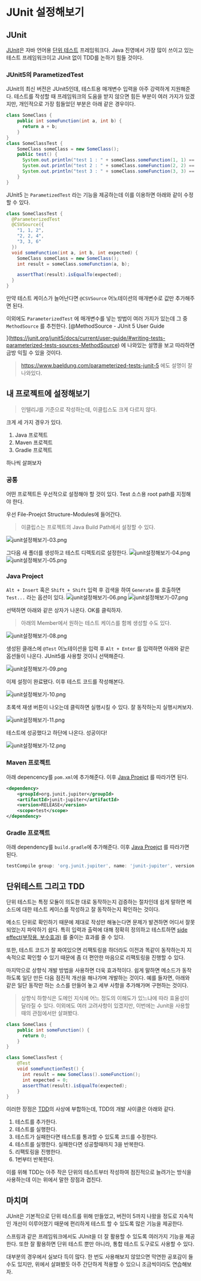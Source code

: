 # JUnit 설정해보기

## JUnit

[JUnit](https://junit.org/junit5/)은 자바 언어용 [단위 테스트](https://ko.wikipedia.org/wiki/%EC%9C%A0%EB%8B%9B_%ED%85%8C%EC%8A%A4%ED%8A%B8) 프레임워크다. Java 진영에서 가장 많이 쓰이고 있는 테스트 프레임워크이고 JUnit 없이 TDD를 논하기 힘들 것이다.

### JUnit5의 ParametizedTest

JUnit의 최신 버전은 JUnit5인데, 테스트용 매개변수 입력을 아주 강력하게 지원해준다. 테스트를 작성할 때 프레임워크의 도움을 받지 않으면 힘든 부분이 여러 가지가 있겠지만, 개인적으로 가장 힘들었던 부분은 아래 같은 경우이다.

```java
class SomeClass {
    public int someFunction(int a, int b) {
      return a + b;
    }
}
class SomeClassTest {
    SomeClass someClass = new SomeClass();
    public test() {
      System.out.println("test 1 : " + someClass.someFunction(1, 1) == 2);
      System.out.println("test 2 : " + someClass.someFunction(2, 2) == 4);
      System.out.println("test 3 : " + someClass.someFunction(3, 3) == 6);
    }
}
```

JUnit5 는 `ParametizedTest` 라는 기능을 제공하는데 이를 이용하면 아래와 같이 수정할 수 있다.

```java
class SomeClassTest {
  @ParameterizedTest
  @CSVSource({
    "1, 1, 2",
    "2, 2, 4",
    "3, 3, 6"
  })
  void someFunction(int a, int b, int expected) {
    SomeClass someClass = new SomeClass();
    int result = someClass.someFunction(a, b);

    assertThat(result).isEqualTo(expected);
  }
}
```

만약 테스트 케이스가 늘어난다면 `@CSVSource` 어노테이션의 매개변수로 값만 추가해주면 된다.

이외에도 `ParameterizedTest` 에 매개변수를 넣는 방법이 여러 가지가 있는데 그 중 `MethodSource` 를 추천한다.
[@MethodSource - JUnit 5 User Guide


](https://junit.org/junit5/docs/current/user-guide/#writing-tests-parameterized-tests-sources-MethodSource) 에 나와있는 설명을 보고 따라하면 금방 익힐 수 있을 것이다.

> https://www.baeldung.com/parameterized-tests-junit-5 에도 설명이 잘 나와있다.

## 내 프로젝트에 설정해보기

> 인텔리J를 기준으로 작성하는데, 이클립스도 크게 다르지 않다.

크게 세 가지 경우가 있다.

1. Java 프로젝트
2. Maven 프로젝트
3. Gradle 프로젝트

하나씩 살펴보자

### 공통

어떤 프로젝트든 우선적으로 설정해야 할 것이 있다. Test 소스용 root path를 지정해야 한다.

우선 File-Proejct Structure-Modules에 들어간다.

> 이클립스는 프로젝트의 Java Build Path에서 설정할 수 있다.

![junit설정해보기-03.png](https://raw.githubusercontent.com/Dae-Hwa/Dae-Hwa.github.io/master/data/blog/2021-01-05--junit-%EC%84%A4%EC%A0%95%ED%95%B4%EB%B3%B4%EA%B8%B0/junit%EC%84%A4%EC%A0%95%ED%95%B4%EB%B3%B4%EA%B8%B0-03.png)

그다음 새 폴더를 생성하고 테스트 디렉토리로 설정한다.
![junit설정해보기-04.png](https://raw.githubusercontent.com/Dae-Hwa/Dae-Hwa.github.io/master/data/blog/2021-01-05--junit-%EC%84%A4%EC%A0%95%ED%95%B4%EB%B3%B4%EA%B8%B0/junit%EC%84%A4%EC%A0%95%ED%95%B4%EB%B3%B4%EA%B8%B0-04.png)
![junit설정해보기-05.png](https://raw.githubusercontent.com/Dae-Hwa/Dae-Hwa.github.io/master/data/blog/2021-01-05--junit-%EC%84%A4%EC%A0%95%ED%95%B4%EB%B3%B4%EA%B8%B0/junit%EC%84%A4%EC%A0%95%ED%95%B4%EB%B3%B4%EA%B8%B0-05.png)

### Java Project

`Alt + Insert` 혹은 `Shift + Shift` 입력 후 검색을 하여 `Generate` 를 호출하면 `Test...` 라는 옵션이 있다.
![junit설정해보기-06.png](https://raw.githubusercontent.com/Dae-Hwa/Dae-Hwa.github.io/master/data/blog/2021-01-05--junit-%EC%84%A4%EC%A0%95%ED%95%B4%EB%B3%B4%EA%B8%B0/junit%EC%84%A4%EC%A0%95%ED%95%B4%EB%B3%B4%EA%B8%B0-06.png)
![junit설정해보기-07.png](https://raw.githubusercontent.com/Dae-Hwa/Dae-Hwa.github.io/master/data/blog/2021-01-05--junit-%EC%84%A4%EC%A0%95%ED%95%B4%EB%B3%B4%EA%B8%B0/junit%EC%84%A4%EC%A0%95%ED%95%B4%EB%B3%B4%EA%B8%B0-07.png)

선택하면 아래와 같은 상자가 나온다. OK를 클릭하자.

> 아래의 Member에서 원하는 테스트 케이스를 함께 생성할 수도 있다.

![junit설정해보기-08.png](https://raw.githubusercontent.com/Dae-Hwa/Dae-Hwa.github.io/master/data/blog/2021-01-05--junit-%EC%84%A4%EC%A0%95%ED%95%B4%EB%B3%B4%EA%B8%B0/junit%EC%84%A4%EC%A0%95%ED%95%B4%EB%B3%B4%EA%B8%B0-08.png)

생성된 클래스에 `@Test` 어노테이션을 입력 후 `Alt + Enter` 를 입력하면 아래와 같은 옵션들이 나온다. JUnit5를 사용할 것이니 선택해준다.

![junit설정해보기-09.png](https://raw.githubusercontent.com/Dae-Hwa/Dae-Hwa.github.io/master/data/blog/2021-01-05--junit-%EC%84%A4%EC%A0%95%ED%95%B4%EB%B3%B4%EA%B8%B0/junit%EC%84%A4%EC%A0%95%ED%95%B4%EB%B3%B4%EA%B8%B0-09.png)

이제 설정이 완료됐다. 이후 테스트 코드를 작성해본다.

![junit설정해보기-10.png](https://raw.githubusercontent.com/Dae-Hwa/Dae-Hwa.github.io/master/data/blog/2021-01-05--junit-%EC%84%A4%EC%A0%95%ED%95%B4%EB%B3%B4%EA%B8%B0/junit%EC%84%A4%EC%A0%95%ED%95%B4%EB%B3%B4%EA%B8%B0-10.png)

초록색 재생 버튼이 나오는데 클릭하면 실행시킬 수 있다. 잘 동작하는지 실행시켜보자.

![junit설정해보기-11.png](https://raw.githubusercontent.com/Dae-Hwa/Dae-Hwa.github.io/master/data/blog/2021-01-05--junit-%EC%84%A4%EC%A0%95%ED%95%B4%EB%B3%B4%EA%B8%B0/junit%EC%84%A4%EC%A0%95%ED%95%B4%EB%B3%B4%EA%B8%B0-11.png)

테스트에 성공했다고 하단에 나온다. 성공이다!

![junit설정해보기-12.png](https://raw.githubusercontent.com/Dae-Hwa/Dae-Hwa.github.io/master/data/blog/2021-01-05--junit-%EC%84%A4%EC%A0%95%ED%95%B4%EB%B3%B4%EA%B8%B0/junit%EC%84%A4%EC%A0%95%ED%95%B4%EB%B3%B4%EA%B8%B0-12.png)

### Maven 프로젝트

아래 depencency를 `pom.xml`에 추가해준다. 이후 [Java Proejct](#java-project) 를 따라가면 된다.

```xml
<dependency>
    <groupId>org.junit.jupiter</groupId>
    <artifactId>junit-jupiter</artifactId>
    <version>RELEASE</version>
    <scope>test</scope>
</dependency>
```

### Gradle 프로젝트

아래 dependency를 `build.gradle`에 추가해준다. 이후 [Java Proejct](#java-project) 를 따라가면 된다.

```gradle
testCompile group: 'org.junit.jupiter', name: 'junit-jupiter', version: 'latest.release'
```

## 단위테스트 그리고 TDD

단위 테스트는 특정 모듈이 의도한 대로 동작하는지 검증하는 절차인데 쉽게 말하면 메소드에 대한 테스트 케이스를 작성하고 잘 동작하는지 확인하는 것이다.

메소드 단위로 확인하기 때문에 제대로 작성만 해놓는다면 문제가 발견하면 어디서 잘못되었는지 파악하기 쉽다. 특히 입력과 출력에 대해 정확히 정의하고 테스트하면 [side effect(부작용, 부수효과)](<https://ko.wikipedia.org/wiki/%EB%B6%80%EC%9E%91%EC%9A%A9_(%EC%BB%B4%ED%93%A8%ED%84%B0_%EA%B3%BC%ED%95%99)>) 를 줄이는 효과를 줄 수 있다.

또한, 테스트 코드가 잘 짜여있으면 리팩토링을 하더라도 이전과 똑같이 동작하는지 지속적으로 확인할 수 있기 때문에 좀 더 편안한 마음으로 리팩토링을 진행할 수 있다.

마지막으로 상향식 개발 방법을 사용하면 더욱 효과적이다. 쉽게 말하면 메소드가 동작하도록 일단 만든 다음 점진적 개선을 해나가며 개발하는 것이다. 예를 들자면, 아래와 같은 일단 동작만 하는 소스를 만들어 놓고 세부 사항을 추가해가며 구현하는 것이다.

> 상향식 하향식은 도메인 지식에 어느 정도의 이해도가 있느냐에 따라 효율성이 달라질 수 있다. 이외에도 여러 고려사항이 있겠지만, 이번에는 Junit을 사용할 때의 관점에서만 살펴봤다.

```java
class SomeClass {
    public int someFunction() {
      return 0;
    }
}

class SomeClassTest {
    @Test
    void someFunctionTest() {
      int result = new SomeClass().someFunction();
      int expected = 0;
      assertThat(result).isEqualTo(expected);
    }
}
```

이러한 장점은 [TDD](https://en.wikipedia.org/wiki/Test-driven_development)의 사상에 부합하는데, TDD의 개발 사이클은 아래와 같다.

1. 테스트를 추가한다.
2. 테스트를 실행한다.
3. 테스트가 실패한다면 테스트를 통과할 수 있도록 코드를 수정한다.
4. 테스트를 실행한다. 실패한다면 성공할때까지 3을 반복한다.
5. 리팩토링을 진행한다.
6. 1번부터 반복한다.

이를 위해 TDD는 아주 작은 단위의 테스트부터 작성하여 점진적으로 늘려가는 방식을 사용하는데 이는 위에서 말한 장점과 겹친다.

## 마치며

JUnit은 기본적으로 단위 테스트를 위해 만들었고, 버전이 5까지 나왔을 정도로 지속적인 개선이 이루어졌기 때문에 편리하게 테스트 할 수 있도록 많은 기능을 제공한다.

스프링과 같은 프레임워크에서도 JUnit을 더 잘 활용할 수 있도록 여러가지 기능을 제공한다. 또한 잘 활용하면 단위 테스트 뿐만 아니라, 통합 테스트 도구로도 사용할 수 있다.

대부분의 경우에서 실보다 득이 많다. 한 번도 사용해보지 않았으면 막연한 공포감이 들 수도 있지만, 위에서 살펴봤듯 아주 간단하게 적용할 수 있으니 조금씩이라도 연습해보자.
